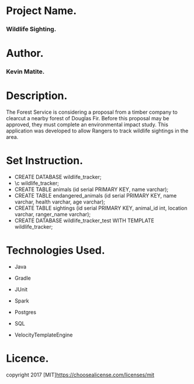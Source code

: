 # Project Name.
### Wildlife Sighting.
# Author.
### Kevin Matite.
# Description.
The Forest Service is considering a proposal from a timber company to clearcut a nearby forest of Douglas Fir. Before this proposal may be approved, they must complete an environmental impact study. This application was developed to allow Rangers to track wildlife sightings in the area.
# Set Instruction.
* CREATE DATABASE wildlife_tracker;
* \c wildlife_tracker;
* CREATE TABLE animals (id serial PRIMARY KEY, name varchar);
* CREATE TABLE endangered_animals (id serial PRIMARY KEY, name varchar, health varchar, age varchar);
* CREATE TABLE sightings (id serial PRIMARY KEY, animal_id int, location varchar, ranger_name varchar);
* CREATE DATABASE wildlife_tracker_test WITH TEMPLATE wildlife_tracker;

# Technologies Used.
* Java

* Gradle

* JUnit

* Spark

* Postgres

* SQL

* VelocityTemplateEngine

# Licence.
copyright 2017 [MIT]https://choosealicense.com/licenses/mit
